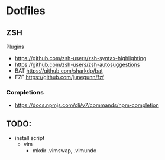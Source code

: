 # Dotfiles

## ZSH
Plugins
 - https://github.com/zsh-users/zsh-syntax-highlighting
 - https://github.com/zsh-users/zsh-autosuggestions
 - BAT https://github.com/sharkdp/bat
 - FZF https://github.com/junegunn/fzf

### Completions
 - https://docs.npmjs.com/cli/v7/commands/npm-completion

## TODO:
 - install script
   - vim
     - mkdir .vimswap, .vimundo
